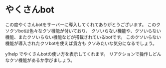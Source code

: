# やくさんbot

この度やくさんbotをサーバーに導入してくれてありがとうございます。
このクソクソbotは色々なクソ機能が付いており、
クソいらない機能や、クソいらない機能、またクソいらない機能などが搭載されているbotです。
このクソいらない機能が導入されたクソbotを使えば貴方も
クソみたいな気分になるでしょう。

y!help でやくさんbotの使い方を表示してくれます。
リアクションで操作しどんなクソ機能があるか学びましょう。

